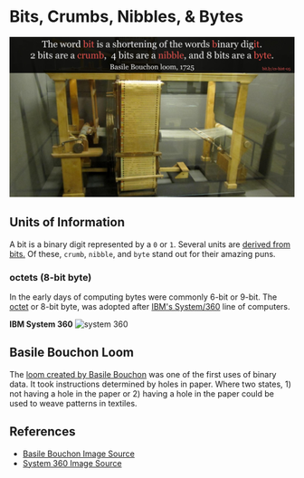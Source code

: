 # Bits, Crumbs, Nibbles, & Bytes
![binary fun fact](1725-bit-crumb-nibble-byte-basile.jpg)

## Units of Information

A bit is a binary digit represented by a `0` or `1`. Several units are [derived
from bits.](https://en.wikipedia.org/wiki/Units_of_information#Units_derived_from_bit)
Of these, `crumb`, `nibble`, and `byte` stand out for their amazing puns.

### octets (8-bit byte)

In the early days of computing bytes were commonly 6-bit or 9-bit. The [octet](https://en.wikipedia.org/wiki/Octet_%28computing%29)
or 8-bit byte, was adopted after [IBM's System/360](https://en.wikipedia.org/wiki/IBM_System/360) line of computers.

**IBM System 360**
![system 360](https://upload.wikimedia.org/wikipedia/commons/thumb/b/b5/IBM_System_360_model_30_profile.agr.jpg/800px-IBM_System_360_model_30_profile.agr.jpg)

## Basile Bouchon Loom

The [loom created by Basile Bouchon](https://en.wikipedia.org/wiki/Basile_Bouchon) was one of the first uses of binary data. It
took instructions determined by holes in paper. Where two states, 1) not having a
hole in the paper or 2) having a hole in the paper could be used to weave
patterns in textiles.

## References
* [Basile Bouchon Image Source](https://commons.wikimedia.org/wiki/File:Basile_Bouchon_1725_loom.jpg)
* [System 360 Image Source](https://en.wikipedia.org/wiki/File:IBM_System_360_model_30_profile.agr.jpg)

